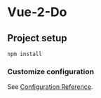 # Vue-2-Do

## Project setup
```
npm install
```

### Customize configuration
See [Configuration Reference](https://cli.vuejs.org/config/).
